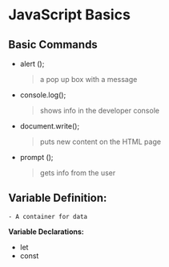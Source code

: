 # JavaScript Basics

## Basic Commands

- alert ();
    >a pop up box with a message
- console.log();
    >shows info in the developer console
- document.write();
    >puts new content on the HTML page
- prompt ();
    >gets info from the user

## Variable Definition:

    - A container for data

**Variable Declarations:**

- let
- const
